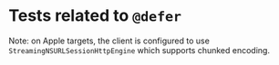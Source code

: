 # Tests related to `@defer`

Note: on Apple targets, the client is configured to use `StreamingNSURLSessionHttpEngine` which supports chunked
encoding.  
